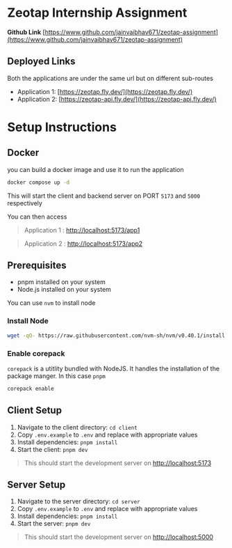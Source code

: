 
# Zeotap Internship Assignment

**Github Link** [https://www.github.com/jainvaibhav671/zeotap-assignment](https://www.github.com/jainvaibhav671/zeotap-assignment)

## Deployed Links

Both the applications are under the same url but on different sub-routes

- Application 1: [https://zeotap.fly.dev/](https://zeotap.fly.dev/)
- Application 2: [https://zeotap-api.fly.dev/](https://zeotap-api.fly.dev/)

**Setup Instructions**
===========================================================

## Docker

you can build a docker image and use it to run the application

```bash
docker compose up -d
```

This will start the client and backend server on PORT `5173` and `5000` respectively

You can then access

> Application 1 : [http://localhost:5173/app1](http://localhost:5173/app1)

> Application 2 : [http://localhost:5173/app2](http://localhost:5173/app2)

**Prerequisites**
---------------

* pnpm installed on your system
* Node.js installed on your system

You can use `nvm` to install node


### Install Node
```bash
wget -qO- https://raw.githubusercontent.com/nvm-sh/nvm/v0.40.1/install.sh | bash
```
### Enable corepack

`corepack` is a utitlity bundled with NodeJS. It handles the installation of the package manger. In this case `pnpm`

```bash
corepack enable
```

**Client Setup**
--------------

1. Navigate to the client directory: `cd client`
2. Copy `.env.example` to `.env` and replace with appropriate values
3. Install dependencies: `pnpm install`
4. Start the client: `pnpm dev`

> This should start the development server on [http://localhost:5173](http://localhost:5173)

**Server Setup**
--------------

1. Navigate to the server directory: `cd server`
2. Copy `.env.example` to `.env` and replace with appropriate values
2. Install dependencies: `pnpm install`
3. Start the server: `pnpm dev`

> This should start the development server on [http://localhost:5000](http://localhost:5000)
